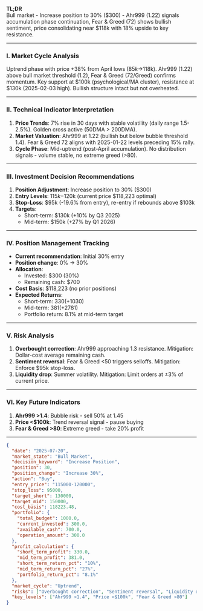**TL;DR**  
Bull market - Increase position to 30% ($300) - Ahr999 (1.22) signals accumulation phase continuation, Fear & Greed (72) shows bullish sentiment, price consolidating near $118k with 18% upside to key resistance.

---

### I. Market Cycle Analysis  
Uptrend phase with price +38% from April lows ($85k→$118k). Ahr999 (1.22) above bull market threshold (1.2), Fear & Greed (72/Greed) confirms momentum. Key support at $100k (psychological/MA cluster), resistance at $130k (2025-02-03 high). Bullish structure intact but not overheated.

---

### II. Technical Indicator Interpretation  
1. **Price Trends**: 7% rise in 30 days with stable volatility (daily range 1.5-2.5%). Golden cross active (50DMA > 200DMA).  
2. **Market Valuation**: Ahr999 at 1.22 (bullish but below bubble threshold 1.4). Fear & Greed 72 aligns with 2025-01-22 levels preceding 15% rally.  
3. **Cycle Phase**: Mid-uptrend (post-April accumulation). No distribution signals - volume stable, no extreme greed (>80).

---

### III. Investment Decision Recommendations  
1. **Position Adjustment**: Increase position to 30% ($300)  
2. **Entry Levels**: $115k-$120k (current price $118,223 optimal)  
3. **Stop-Loss**: $95k (-19.6% from entry), re-entry if rebounds above $103k  
4. **Targets**:  
   - Short-term: $130k (+10% by Q3 2025)  
   - Mid-term: $150k (+27% by Q1 2026)  

---

### IV. Position Management Tracking  
- **Current recommendation**: Initial 30% entry  
- **Position change**: 0% → 30%  
- **Allocation**:  
  - Invested: $300 (30%)  
  - Remaining cash: $700  
- **Cost Basis**: $118,223 (no prior positions)  
- **Expected Returns**:  
  - Short-term: $330 (+10%/$30)  
  - Mid-term: $381 (+27%/$81)  
  - Portfolio return: 8.1% at mid-term target  

---

### V. Risk Analysis  
1. **Overbought correction**: Ahr999 approaching 1.3 resistance. Mitigation: Dollar-cost average remaining cash.  
2. **Sentiment reversal**: Fear & Greed <50 triggers selloffs. Mitigation: Enforce $95k stop-loss.  
3. **Liquidity drop**: Summer volatility. Mitigation: Limit orders at ±3% of current price.  

---

### VI. Key Future Indicators  
1. **Ahr999 >1.4**: Bubble risk - sell 50% at 1.45  
2. **Price <$100k**: Trend reversal signal - pause buying  
3. **Fear & Greed >80**: Extreme greed - take 20% profit  

---

```json
{
  "date": "2025-07-20",
  "market_state": "Bull Market",
  "decision_keyword": "Increase Position",
  "position": 30,
  "position_change": "Increase 30%",
  "action": "Buy",
  "entry_price": "115000-120000",
  "stop_loss": 95000,
  "target_short": 130000,
  "target_mid": 150000,
  "cost_basis": 118223.48,
  "portfolio": {
    "total_budget": 1000.0,
    "current_invested": 300.0,
    "available_cash": 700.0,
    "operation_amount": 300.0
  },
  "profit_calculation": {
    "short_term_profit": 330.0,
    "mid_term_profit": 381.0,
    "short_term_return_pct": "10%",
    "mid_term_return_pct": "27%",
    "portfolio_return_pct": "8.1%"
  },
  "market_cycle": "Uptrend",
  "risks": ["Overbought correction", "Sentiment reversal", "Liquidity drop"],
  "key_levels": ["Ahr999 >1.4", "Price <$100k", "Fear & Greed >80"]
}
```